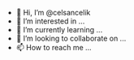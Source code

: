 - 👋 Hi, I’m @celsancelik
- 👀 I’m interested in ...
- 🌱 I’m currently learning ...
- 💞️ I’m looking to collaborate on ...
- 📫 How to reach me ...

<!---
celsancelik/celsancelik is a ✨ special ✨ repository because its `README.md` (this file) appears on your GitHub profile.
You can click the Preview link to take a look at your changes.
--->
